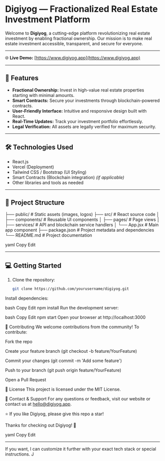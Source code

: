 # Digiyog — Fractionalized Real Estate Investment Platform

Welcome to **Digiyog**, a cutting-edge platform revolutionizing real estate investment by enabling fractional ownership. Our mission is to make real estate investment accessible, transparent, and secure for everyone.

---

🌐 **Live Demo:** [https://www.digiyog.app](https://www.digiyog.app)

---

## 🚀 Features

- **Fractional Ownership:** Invest in high-value real estate properties starting with minimal amounts.
- **Smart Contracts:** Secure your investments through blockchain-powered contracts.
- **User-Friendly Interface:** Intuitive and responsive design built with React.
- **Real-Time Updates:** Track your investment portfolio effortlessly.
- **Legal Verification:** All assets are legally verified for maximum security.

---

## 🛠️ Technologies Used

- React.js  
- Vercel (Deployment)  
- Tailwind CSS / Bootstrap (UI Styling)  
- Smart Contracts (Blockchain integration) *(if applicable)*  
- Other libraries and tools as needed

---

## 📂 Project Structure

├── public/ # Static assets (images, logos)
├── src/ # React source code
│ ├── components/ # Reusable UI components
│ ├── pages/ # Page views
│ ├── services/ # API and blockchain service handlers
│ └── App.jsx # Main app component
├── package.json # Project metadata and dependencies
└── README.md # Project documentation

yaml
Copy
Edit

---

## 💻 Getting Started

1. Clone the repository:  
   ```bash
   git clone https://github.com/yourusername/digiyog.git
Install dependencies:

bash
Copy
Edit
npm install
Run the development server:

bash
Copy
Edit
npm start
Open your browser at http://localhost:3000

🤝 Contributing
We welcome contributions from the community! To contribute:

Fork the repo

Create your feature branch (git checkout -b feature/YourFeature)

Commit your changes (git commit -m 'Add some feature')

Push to your branch (git push origin feature/YourFeature)

Open a Pull Request

📄 License
This project is licensed under the MIT License.

🙌 Contact & Support
For any questions or feedback, visit our website or contact us at hello@digiyog.app.

⭐️ If you like Digiyog, please give this repo a star!

Thanks for checking out Digiyog! 🚀

yaml
Copy
Edit

---

If you want, I can customize it further with your exact tech stack or special instructions. J
